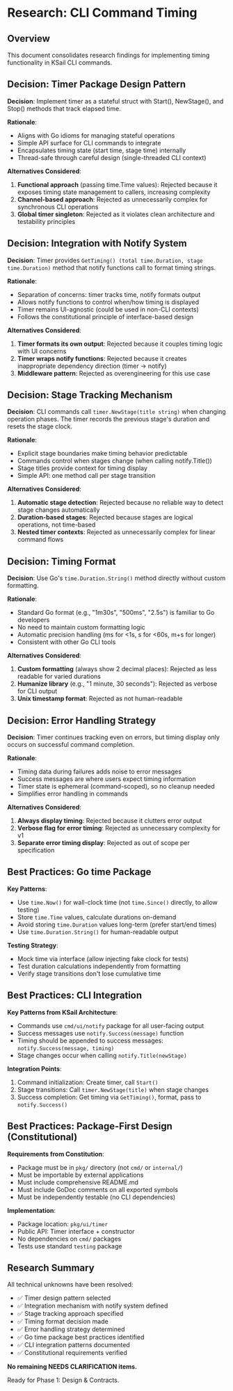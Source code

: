 # Research: CLI Command Timing

## Overview

This document consolidates research findings for implementing timing functionality in KSail CLI commands.

## Decision: Timer Package Design Pattern

**Decision**: Implement timer as a stateful struct with Start(), NewStage(), and Stop() methods that track elapsed time.

**Rationale**:

- Aligns with Go idioms for managing stateful operations
- Simple API surface for CLI commands to integrate
- Encapsulates timing state (start time, stage time) internally
- Thread-safe through careful design (single-threaded CLI context)

**Alternatives Considered**:

1. **Functional approach** (passing time.Time values): Rejected because it exposes timing state management to callers, increasing complexity
2. **Channel-based approach**: Rejected as unnecessarily complex for synchronous CLI operations
3. **Global timer singleton**: Rejected as it violates clean architecture and testability principles

## Decision: Integration with Notify System

**Decision**: Timer provides `GetTiming() (total time.Duration, stage time.Duration)` method that notify functions call to format timing strings.

**Rationale**:

- Separation of concerns: timer tracks time, notify formats output
- Allows notify functions to control when/how timing is displayed
- Timer remains UI-agnostic (could be used in non-CLI contexts)
- Follows the constitutional principle of interface-based design

**Alternatives Considered**:

1. **Timer formats its own output**: Rejected because it couples timing logic with UI concerns
2. **Timer wraps notify functions**: Rejected because it creates inappropriate dependency direction (timer → notify)
3. **Middleware pattern**: Rejected as overengineering for this use case

## Decision: Stage Tracking Mechanism

**Decision**: CLI commands call `timer.NewStage(title string)` when changing operation phases. The timer records the previous stage's duration and resets the stage clock.

**Rationale**:

- Explicit stage boundaries make timing behavior predictable
- Commands control when stages change (when calling notify.Title())
- Stage titles provide context for timing display
- Simple API: one method call per stage transition

**Alternatives Considered**:

1. **Automatic stage detection**: Rejected because no reliable way to detect stage changes automatically
2. **Duration-based stages**: Rejected because stages are logical operations, not time-based
3. **Nested timer contexts**: Rejected as unnecessarily complex for linear command flows

## Decision: Timing Format

**Decision**: Use Go's `time.Duration.String()` method directly without custom formatting.

**Rationale**:

- Standard Go format (e.g., "1m30s", "500ms", "2.5s") is familiar to Go developers
- No need to maintain custom formatting logic
- Automatic precision handling (ms for <1s, s for <60s, m+s for longer)
- Consistent with other Go CLI tools

**Alternatives Considered**:

1. **Custom formatting** (always show 2 decimal places): Rejected as less readable for varied durations
2. **Humanize library** (e.g., "1 minute, 30 seconds"): Rejected as verbose for CLI output
3. **Unix timestamp format**: Rejected as not human-readable

## Decision: Error Handling Strategy

**Decision**: Timer continues tracking even on errors, but timing display only occurs on successful command completion.

**Rationale**:

- Timing data during failures adds noise to error messages
- Success messages are where users expect timing information
- Timer state is ephemeral (command-scoped), so no cleanup needed
- Simplifies error handling in commands

**Alternatives Considered**:

1. **Always display timing**: Rejected because it clutters error output
2. **Verbose flag for error timing**: Rejected as unnecessary complexity for v1
3. **Separate error timing display**: Rejected as out of scope per specification

## Best Practices: Go time Package

**Key Patterns**:

- Use `time.Now()` for wall-clock time (not `time.Since()` directly, to allow testing)
- Store `time.Time` values, calculate durations on-demand
- Avoid storing `time.Duration` values long-term (prefer start/end times)
- Use `time.Duration.String()` for human-readable output

**Testing Strategy**:

- Mock time via interface (allow injecting fake clock for tests)
- Test duration calculations independently from formatting
- Verify stage transitions don't lose cumulative time

## Best Practices: CLI Integration

**Key Patterns from KSail Architecture**:

- Commands use `cmd/ui/notify` package for all user-facing output
- Success messages use `notify.Success(message)` function
- Timing should be appended to success messages: `notify.Success(message, timing)`
- Stage changes occur when calling `notify.Title(newStage)`

**Integration Points**:

1. Command initialization: Create timer, call `Start()`
2. Stage transitions: Call `timer.NewStage(title)` when stage changes
3. Success completion: Get timing via `GetTiming()`, format, pass to `notify.Success()`

## Best Practices: Package-First Design (Constitutional)

**Requirements from Constitution**:

- Package must be in `pkg/` directory (not `cmd/` or `internal/`)
- Must be importable by external applications
- Must include comprehensive README.md
- Must include GoDoc comments on all exported symbols
- Must be independently testable (no CLI dependencies)

**Implementation**:

- Package location: `pkg/ui/timer`
- Public API: Timer interface + constructor
- No dependencies on `cmd/` packages
- Tests use standard `testing` package

## Research Summary

All technical unknowns have been resolved:

- ✅ Timer design pattern selected
- ✅ Integration mechanism with notify system defined
- ✅ Stage tracking approach specified
- ✅ Timing format decision made
- ✅ Error handling strategy determined
- ✅ Go time package best practices identified
- ✅ CLI integration patterns documented
- ✅ Constitutional requirements verified

**No remaining NEEDS CLARIFICATION items.**

Ready for Phase 1: Design & Contracts.
